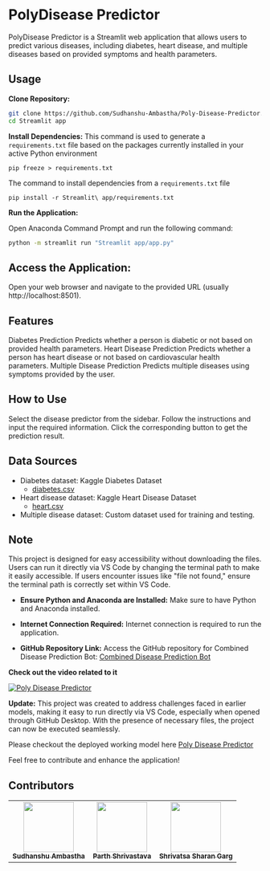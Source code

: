 # PolyDisease Predictor

PolyDisease Predictor is a Streamlit web application that allows users to predict various diseases, including diabetes, heart disease, and multiple diseases based on provided symptoms and health parameters.

## Usage

**Clone Repository:**

```bash
git clone https://github.com/Sudhanshu-Ambastha/Poly-Disease-Predictor.git
cd Streamlit app
```

**Install Dependencies:**
This command is used to generate a `requirements.txt` file based on the packages currently installed in your active Python environment

```
pip freeze > requirements.txt
```

The command to install dependencies from a `requirements.txt` file

```
pip install -r Streamlit\ app/requirements.txt
```

**Run the Application:**

Open Anaconda Command Prompt and run the following command:

```bash
python -m streamlit run "Streamlit app/app.py"
```

## Access the Application:

Open your web browser and navigate to the provided URL (usually http://localhost:8501).

## Features

Diabetes Prediction
Predicts whether a person is diabetic or not based on provided health parameters.
Heart Disease Prediction
Predicts whether a person has heart disease or not based on cardiovascular health parameters.
Multiple Disease Prediction
Predicts multiple diseases using symptoms provided by the user.

## How to Use

Select the disease predictor from the sidebar.
Follow the instructions and input the required information.
Click the corresponding button to get the prediction result.

## Data Sources

- Diabetes dataset: Kaggle Diabetes Dataset
  - [diabetes.csv](https://www.kaggle.com/datasets/akshaydattatraykhare/diabetes-dataset)
- Heart disease dataset: Kaggle Heart Disease Dataset
  - [heart.csv](https://www.kaggle.com/code/desalegngeb/heart-disease-predictions/input)
- Multiple disease dataset: Custom dataset used for training and testing.

## Note

This project is designed for easy accessibility without downloading the files. Users can run it directly via VS Code by changing the terminal path to make it easily accessible. If users encounter issues like "file not found," ensure the terminal path is correctly set within VS Code.

- **Ensure Python and Anaconda are Installed:**
  Make sure to have Python and Anaconda installed.

- **Internet Connection Required:**
  Internet connection is required to run the application.

- **GitHub Repository Link:**
  Access the GitHub repository for Combined Disease Prediction Bot: [Combined Disease Prediction Bot](https://github.com/Sudhanshu-Ambastha/Combined-Disease-Prediction-Bot)

**Check out the video related to it**

[![Poly Disease Predictor](https://img.youtube.com/vi/G7AvMkZ0VGM/0.jpg)](https://www.youtube.com/watch?v=G7AvMkZ0VGM&t=1s "Poly Disease Predictor")

**Update:**
This project was created to address challenges faced in earlier models, making it easy to run directly via VS Code, especially when opened through GitHub Desktop. With the presence of necessary files, the project can now be executed seamlessly.

Please checkout the deployed working model here [Poly Disease Predictor](https://poly-disease-predictor.onrender.com/)

Feel free to contribute and enhance the application!

## Contributors

<table>
    <tr>
        <td align="center">
        <a href="http://github.com/Sudhanshu-Ambastha">
            <img src="https://avatars.githubusercontent.com/u/135802131?v=4" width="100px;" alt=""/>
            <br />
            <sub><b>Sudhanshu Ambastha </b></sub>
        </a>
        <br />
    </td>
    <td align="center">
        <a href="https://github.com/Vishwas567917">
            <img src="https://avatars.githubusercontent.com/u/139749696?s=100&v=4" width="100px;" alt=""/>
            <br />
            <sub><b>Parth Shrivastava</b></sub>
        </a>
        <br />
    </td>
    <td align="center">
        <a href="https://github.com/Shrivatsa-Sharan-Garg">
            <img src="https://avatars.githubusercontent.com/u/179140208?v=4" width="100px;" alt=""/>
            <br />
            <sub><b>Shrivatsa Sharan Garg</b></sub>
        </a>
        <br />
    </td>
    </tr>
</table>

